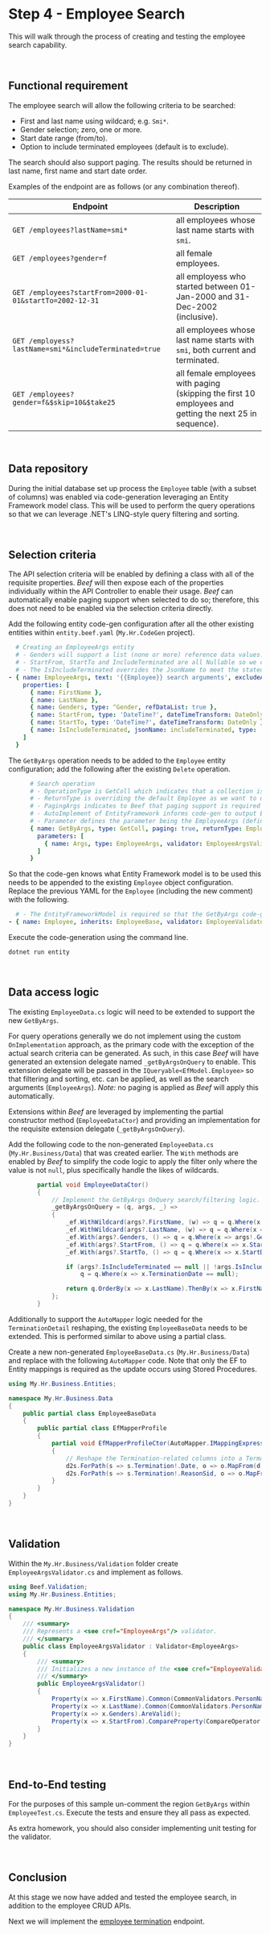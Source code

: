 ﻿# Step 4 - Employee Search

This will walk through the process of creating and testing the employee search capability.

<br/>

## Functional requirement

The employee search will allow the following criteria to be searched:
- First and last name using wildcard; e.g. `Smi*`.
- Gender selection; zero, one or more.
- Start date range (from/to).
- Option to include terminated employees (default is to exclude).

The search should also support paging. The results should be returned in last name, first name and start date order.

Examples of the endpoint are as follows (or any combination thereof).

Endpoint | Description
-|-
`GET /employees?lastName=smi*` | all employees whose last name starts with `smi`.
`GET /employees?gender=f` | all female employees.
`GET /employees?startFrom=2000-01-01&startTo=2002-12-31` | all employess who started between 01-Jan-2000 and 31-Dec-2002 (inclusive).
`GET /employess?lastName=smi*&includeTerminated=true` | all employees whose last name starts with `smi`, both current and terminated.
`GET /employees?gender=f&$skip=10&$take25` | all female employees with paging (skipping the first 10 employees and getting the next 25 in sequence).

<br/>

## Data repository

During the initial database set up process the `Employee` table (with a subset of columns) was enabled via code-generation leveraging an Entity Framework model class. This will be used to perform the query operations so that we can leverage .NET's LINQ-style query filtering and sorting.

<br/>

## Selection criteria

The API selection criteria will be enabled by defining a class with all of the requisite properties. _Beef_ will then expose each of the properties individually within the API Controller to enable their usage. _Beef_ can automatically enable paging support when selected to do so; therefore, this does not need to be enabled via the selection criteria directly.

Add the following entity code-gen configuration after all the other existing entities within `entity.beef.yaml` (`My.Hr.CodeGen` project).

``` yaml
  # Creating an EmployeeArgs entity
  # - Genders will support a list (none or more) reference data values.
  # - StartFrom, StartTo and IncludeTerminated are all Nullable so we can tell whether a value was provided or not.
  # - The IsIncludeTerminated overrides the JsonName to meet the stated requirement name of includeTerminated.
- { name: EmployeeArgs, text: '{{Employee}} search arguments', excludeAll: true,
    properties: [
      { name: FirstName },
      { name: LastName },
      { name: Genders, type: ^Gender, refDataList: true },
      { name: StartFrom, type: 'DateTime?', dateTimeTransform: DateOnly },
      { name: StartTo, type: 'DateTime?', dateTimeTransform: DateOnly },
      { name: IsIncludeTerminated, jsonName: includeTerminated, type: 'bool?' }
    ]
  }
```

The `GetByArgs` operation needs to be added to the `Employee` entity configuration; add the following after the existing `Delete` operation.

``` yaml
      # Search operation
      # - OperationType is GetColl which indicates that a collection is the expected result.
      # - ReturnType is overriding the default Employee as we want to use EmployeeBase (reduced set of fields).
      # - PagingArgs indicates to Beef that paging support is required and to be automatically enabled for the operation.
      # - AutoImplement of EntityFramework informs code-gen to output EntityFramework code versus database stored procedures.
      # - Parameter defines the parameter being the EmployeeArgs (defined) and that the value should be validated.
      { name: GetByArgs, type: GetColl, paging: true, returnType: EmployeeBase, autoImplement: EntityFramework,
        parameters: [
          { name: Args, type: EmployeeArgs, validator: EmployeeArgsValidator }
        ]
      }
```

So that the code-gen knows what Entity Framework model is to be used this needs to be appended to the existing `Employee` object configuration. Replace the previous YAML for the `Employee` (including the new comment) with the following.

``` yaml
  # - The EntityFrameworkModel is required so that the GetByArgs code-gen knows what EfModel is to be used; however, EntityFrameworkCustomMapper is also used so that a corresponding EfMapper is not output (not required).
- { name: Employee, inherits: EmployeeBase, validator: EmployeeValidator, webApiRoutePrefix: employees, autoImplement: Database, databaseMapperInheritsFrom: EmployeeBaseData.DbMapper, entityFrameworkModel: EfModel.Employee, entityFrameworkCustomMapper: true,
```

Execute the code-generation using the command line.

```
dotnet run entity
```

</br>

## Data access logic

The existing `EmployeeData.cs` logic will need to be extended to support the new `GetByArgs`. 

For query operations generally we do not implement using the custom `OnImplementation` approach, as the primary code with the exception of the actual search criteria can be generated. As such, in this case _Beef_ will have generated an extension delegate named `_getByArgsOnQuery` to enable. This extension delegate will be passed in the `IQueryable<EfModel.Employee>` so that filtering and sorting, etc. can be applied, as well as the search arguments (`EmployeeArgs`). _Note:_ no paging is applied as _Beef_ will apply this automatically.

Extensions within _Beef_ are leveraged by implementing the partial constructor method (`EmployeeDataCtor`) and providing an implementation for the requisite extension delegate (`_getByArgsOnQuery`).

Add the following code to the non-generated `EmployeeData.cs` (`My.Hr.Business/Data`) that was created earlier. The `With` methods are enabled by _Beef_ to simplify the code logic to apply the filter only where the value is not `null`, plus specifically handle the likes of wildcards.

``` csharp
        partial void EmployeeDataCtor()
        {
            // Implement the GetByArgs OnQuery search/filtering logic.
            _getByArgsOnQuery = (q, args, _) =>
            {
                _ef.WithWildcard(args?.FirstName, (w) => q = q.Where(x => EF.Functions.Like(x.FirstName, w)));
                _ef.WithWildcard(args?.LastName, (w) => q = q.Where(x => EF.Functions.Like(x.LastName, w)));
                _ef.With(args?.Genders, () => q = q.Where(x => args!.Genders!.ToCodeList().Contains(x.GenderCode)));
                _ef.With(args?.StartFrom, () => q = q.Where(x => x.StartDate >= args!.StartFrom));
                _ef.With(args?.StartTo, () => q = q.Where(x => x.StartDate <= args!.StartTo));

                if (args?.IsIncludeTerminated == null || !args.IsIncludeTerminated.Value)
                    q = q.Where(x => x.TerminationDate == null);

                return q.OrderBy(x => x.LastName).ThenBy(x => x.FirstName).ThenBy(x => x.StartDate);
            };
        }
```

Additionally to support the `AutoMapper` logic needed for the `TerminationDetail` reshaping, the existing `EmployeeBaseData` needs to be extended. This is performed similar to above using a partial class.

Create a new non-generated `EmployeeBaseData.cs` (`My.Hr.Business/Data`) and replace with the following `AutoMapper` code. Note that only the EF to Entity mappings is required as the update occurs using Stored Procedures.

``` csharp
using My.Hr.Business.Entities;

namespace My.Hr.Business.Data
{
    public partial class EmployeeBaseData
    {
        public partial class EfMapperProfile
        {
            partial void EfMapperProfileCtor(AutoMapper.IMappingExpression<EmployeeBase, EfModel.Employee> s2d, AutoMapper.IMappingExpression<EfModel.Employee, EmployeeBase> d2s)
            {
                // Reshape the Termination-related columns into a TermaintionDetail type.
                d2s.ForPath(s => s.Termination!.Date, o => o.MapFrom(d => d.TerminationDate));
                d2s.ForPath(s => s.Termination!.ReasonSid, o => o.MapFrom(d => d.TerminationReasonCode));
            }
        }
    }
}
```

<br/>

## Validation

Within the `My.Hr.Business/Validation` folder create `EmployeeArgsValidator.cs` and implement as follows.

``` csharp
using Beef.Validation;
using My.Hr.Business.Entities;

namespace My.Hr.Business.Validation
{
    /// <summary>
    /// Represents a <see cref="EmployeeArgs"/> validator.
    /// </summary>
    public class EmployeeArgsValidator : Validator<EmployeeArgs>
    {
        /// <summary>
        /// Initializes a new instance of the <see cref="EmployeeValidator"/> class.
        /// </summary>
        public EmployeeArgsValidator()
        {
            Property(x => x.FirstName).Common(CommonValidators.PersonName).Wildcard();
            Property(x => x.LastName).Common(CommonValidators.PersonName).Wildcard();
            Property(x => x.Genders).AreValid();
            Property(x => x.StartFrom).CompareProperty(CompareOperator.LessThanEqual, x => x.StartTo);
        }
    }
}
```

<br/>

## End-to-End testing

For the purposes of this sample un-comment the region `GetByArgs` within `EmployeeTest.cs`. Execute the tests and ensure they all pass as expected.

As extra homework, you should also consider implementing unit testing for the validator.

<br/>

## Conclusion

At this stage we now have added and tested the employee search, in addition to the employee CRUD APIs. 

Next we will implement the [employee termination](./Employee-Terminate.md) endpoint.
